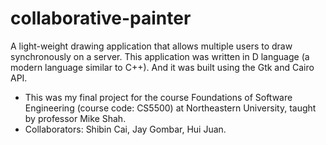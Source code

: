 # collaborative-painter
A light-weight drawing application that allows multiple users to draw synchronously on a server.
This application was written in D language (a modern language similar to C++). 
And it was built using the Gtk and Cairo API.

* This was my final project for the course Foundations of Software Engineering (course code: CS5500) at Northeastern University, taught by professor 
Mike Shah.
* Collaborators: Shibin Cai, Jay Gombar, Hui Juan.
